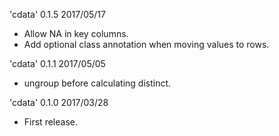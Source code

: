 

'cdata' 0.1.5 2017/05/17

 * Allow NA in key columns.
 * Add optional class annotation when moving values to rows.

'cdata' 0.1.1 2017/05/05

 * ungroup before calculating distinct.

'cdata' 0.1.0 2017/03/28

 * First release.
